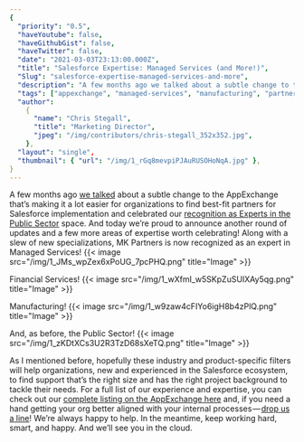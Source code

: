 ```yaml
---
{
  "priority": "0.5",
  "haveYoutube": false,
  "haveGithubGist": false,
  "haveTwitter": false,
  "date": "2021-03-03T23:13:00.000Z",
  "title": "Salesforce Expertise: Managed Services (and More!)",
  "Slug": "salesforce-expertise-managed-services-and-more",
  "description": "A few months ago we talked about a subtle change to the AppExchange that’s making it a lot easier for organizations to find best-fit partners for Salesforce implementation and celebrated our recognition as Experts in the Public Sector space. And today we’re proud to announce another round of updates and a few more areas of expertise worth celebrating!.",
  "tags": ["appexchange", "managed-services", "manufacturing", "partners"],
  "author":
    {
      "name": "Chris Stegall",
      "title": "Marketing Director",
      "jpeg": "/img/contributors/chris-stegall_352x352.jpg",
    },
  "layout": "single",
  "thumbnail": { "url": "/img/1_rGq8mevpiPJAuRUSOHoNqA.jpg" },
}
---
```


A few months ago [we talked](https://medium.com/creme-de-la-crm/public-sector-salesforce-experts-a169bd3dd802) about a subtle change to the AppExchange that’s making it a lot easier for organizations to find best-fit partners for Salesforce implementation and celebrated our [recognition as Experts in the Public Sector](https://medium.com/creme-de-la-crm/public-sector-salesforce-experts-a169bd3dd802) space. And today we’re proud to announce another round of updates and a few more areas of expertise worth celebrating!
Along with a slew of new specializations, MK Partners is now recognized as an expert in Managed Services!
{{< image src="/img/1_JMs_wpZex6xPoUG_7pcPHQ.png" title="Image" >}}

Financial Services!
{{< image src="/img/1_wXfmI_w5SKpZuSUIXAy5qg.png" title="Image" >}}

Manufacturing!
{{< image src="/img/1_w9zaw4cFIYo6igH8b4zPlQ.png" title="Image" >}}

And, as before, the Public Sector!
{{< image src="/img/1_zKDtXCs3U2R3TzD68sXeTQ.png" title="Image" >}}

As I mentioned before, hopefully these industry and product-specific filters will help organizations, new and experienced in the Salesforce ecosystem, to find support that’s the right size and has the right project background to tackle their needs.
For a full list of our experience and expertise, you can check out our [complete listing on the AppExchange here](https://appexchange.salesforce.com/appxConsultingListingDetail?listingId=a0N30000001gF9jEAE) and, if you need a hand getting your org better aligned with your internal processes — [drop us a line](https://appexchange.salesforce.com/appxConsultingListingDetail?listingId=a0N30000001gF9jEAE)! We’re always happy to help.
In the meantime, keep working hard, smart, and happy. And we’ll see you in the cloud.
